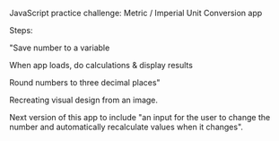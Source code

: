 JavaScript practice challenge: Metric / Imperial Unit Conversion app 

Steps:

"Save number to a variable 

When app loads, do calculations & display results 

Round numbers to three decimal places"

Recreating visual design from an image. 

Next version of this app to include "an input for the user to change the number and automatically recalculate values when it changes". 
 
